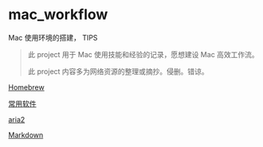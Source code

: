 # mac_workflow
Mac 使用环境的搭建， TIPS

> 此 project 用于 Mac 使用技能和经验的记录，愿想建设 Mac 高效工作流。
>
> 此 project 内容多为网络资源的整理或摘抄。侵删。错谅。

[Homebrew](https://github.com/junhunt/mac_workflow/blob/master/contents/homebrew.md)

[常用软件](https://github.com/junhunt/mac_workflow/blob/master/contents/常用软件.md)

[aria2](https://github.com/junhunt/mac_workflow/blob/master/contents/aria2.md)

[Markdown](contents/markdown.md)